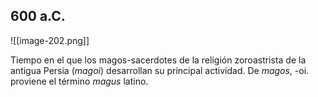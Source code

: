 ## 600 a.C. 
![[image-202.png]]

Tiempo en el que los magos-sacerdotes de la religión zoroastrista de la antigua Persia (_magoi_) desarrollan su principal actividad. De _magos_, -oi. proviene el término _magus_ latino.
